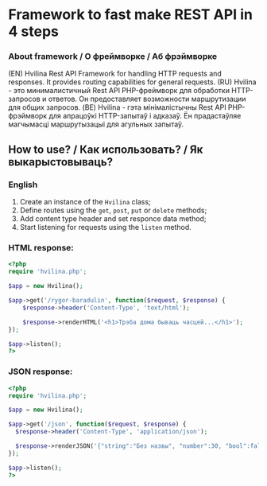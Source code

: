 # Framework to fast make REST API in 4 steps

### About framework / О фреймворке / Аб фрэймворке
(EN) Hvilina Rest API Framework for handling HTTP requests and responses. It provides routing capabilities for general requests.
(RU) Hvilina - это минималистичный Rest API PHP-фреймворк для обработки HTTP-запросов и ответов. Он предоставляет возможности маршрутизации для общих запросов.
(BE) Hvilina - гэта мінімалістычны Rest API PHP-фрэймворк для апрацоўкі HTTP-запытаў і адказаў. Ён прадастаўляе магчымасці маршрутызацыі для агульных запытаў.

## How to use? / Как использовать? / Як выкарыстовываць?

### English
1. Create an instance of the `Hvilina` class;
2. Define routes using the `get`, `post`, `put` or `delete` methods;
3. Add content type header and set responce data method;
4. Start listening for requests using the `listen` method.

### HTML response:
```php
<?php
require 'hvilina.php';

$app = new Hvilina();

$app->get('/rygor-baradulin', function($request, $response) {
    $response->header('Content-Type', 'text/html');

    $response->renderHTML('<h1>Трэба дома бываць часцей...</h1>');
});

$app->listen();
?>
```

### JSON response:
```php
<?php
require 'hvilina.php';

$app = new Hvilina();

$app->get('/json', function($request, $response) {
  $response->header('Content-Type', 'application/json');

  $response->renderJSON('{"string":"Без назвы", "number":30, "bool":false}');
});

$app->listen();
?>
```